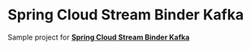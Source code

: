 # Spring Cloud Stream Binder Kafka

Sample project for [<b>Spring Cloud Stream Binder Kafka</b>](https://cloud.spring.io/spring-cloud-stream-binder-kafka/)
